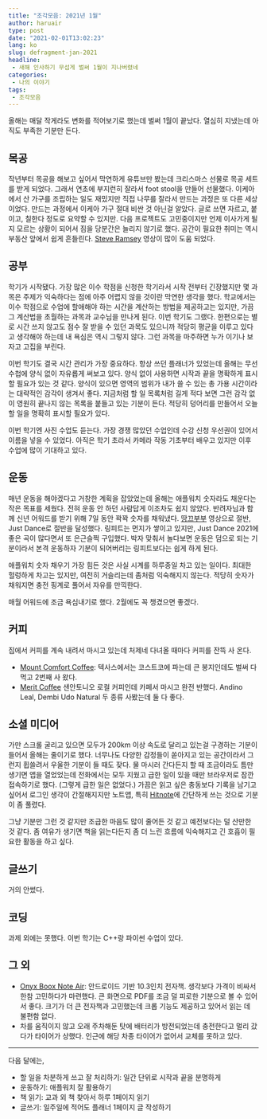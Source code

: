 ```yaml
---
title: "조각모음: 2021년 1월"
author: haruair
type: post
date: "2021-02-01T13:02:23"
lang: ko
slug: defragment-jan-2021
headline:
 - 새해 인사하기 무섭게 벌써 1월이 지나버렸네
categories:
 - 나의 이야기
tags:
 - 조각모음
---
```


올해는 매달 작게라도 변화를 적어보기로 했는데 벌써 1월이 끝났다. 열심히 지냈는데 아직도 부족한 기분만 든다.

## 목공

작년부터 목공을 해보고 싶어서 막연하게 유튜브만 봤는데 크리스마스 선물로 목공 세트를 받게 되었다. 그래서 연초에 부지런히 잘라서 foot stool을 만들어 선물했다. 이케아에서 산 가구를 조립하는 일도 재밌지만 직접 나무를 잘라서 만드는 과정은 또 다른 세상이었다. 만드는 과정에서 이케아 가구 절대 비싼 것 아닌걸 알았다. 글로 쓰면 자르고, 붙이고, 칠한다 정도로 요약할 수 있지만. 다음 프로젝트도 고민중이지만 언제 이사가게 될 지 모르는 상황이 되어서 짐을 당분간은 늘리지 않기로 했다. 공간이 필요한 취미는 역시 부동산 앞에서 쉽게 흔들린다. [Steve Ramsey](https://www.youtube.com/channel/UCBB7sYb14uBtk8UqSQYc9-w) 영상이 많이 도움 되었다.

## 공부

학기가 시작됐다. 가장 많은 이수 학점을 신청한 학기라서 시작 전부터 긴장했지만 몇 과목은 주제가 익숙하다는 점에 아주 어렵지 않을 것이란 막연한 생각을 했다. 학교에서는 이수 학점으로 수업에 할애해야 하는 시간을 계산하는 방법을 제공하고는 있지만, 가끔 그 계산법을 초월하는 과목과 교수님을 만나게 된다. 이번 학기도 그랬다. 한편으로는 별로 시간 쓰지 않고도 점수 잘 받을 수 있던 과목도 있으니까 적당히 평균을 이루고 있다고 생각해야 하는데 내 욕심은 역시 그렇지 않다. 그런 과목을 마주하면 누가 이기나 보자고 고집을 부린다.

이번 학기도 결국 시간 관리가 가장 중요하다. 항상 쓰던 플래너가 있었는데 올해는 무선 수첩에 양식 없이 자유롭게 써보고 있다. 양식 없이 사용하면 시작과 끝을 명확하게 표시할 필요가 있는 것 같다. 양식이 있으면 영역의 범위가 내가 쓸 수 있는 총 가용 시간이라는 대략적인 감각이 생겨서 좋다. 지금처럼 할 일 목록처럼 길게 적다 보면 그런 감각 없이 영원히 끝나지 않는 목록을 붙들고 있는 기분이 든다. 적당히 덩어리를 만들어서 오늘 할 일을 명확히 표시할 필요가 있다.

이번 학기엔 사진 수업도 듣는다. 가장 경쟁 많았던 수업인데 수강 신청 우선권이 있어서 이름을 넣을 수 있었다. 아직은 학기 초라서 카메라 작동 기초부터 배우고 있지만 이후 수업에 많이 기대하고 있다.

## 운동

매년 운동을 해야겠다고 거창한 계획을 잡았었는데 올해는 애플워치 숫자라도 채운다는 작은 목표를 세웠다. 전혀 운동 안 하던 사람답게 이조차도 쉽지 않았다. 반려자님과 함께 신년 어워드를 받기 위해 7일 동안 꽉꽉 숫자를 채워냈다. [땅끄부부](https://www.youtube.com/c/thankyoububu) 영상으로 절반, Just Dance로 절반을 달성했다. 링피트는 먼지가 쌓이고 있지만, Just Dance 2021에 좋은 곡이 많다면서 또 은근슬쩍 구입했다. 박자 맞춰서 놀다보면 운동은 덤으로 되는 기분이라서 본격 운동하자 기분이 되어버리는 링피트보다는 쉽게 하게 된다.

애플워치 숫자 채우기 가장 힘든 것은 사실 시계를 하루종일 차고 있는 일이다. 최대한 헐렁하게 차고는 있지만, 여전히 거슬리는데 좀처럼 익숙해지지 않는다. 적당히 숫자가 채워지면 충전 핑계로 풀어서 자유를 만끽한다.

매월 어워드에 조금 욕심내기로 했다. 2월에도 꼭 챙겼으면 좋겠다.

## 커피

집에서 커피를 계속 내려서 마시고 있는데 처제네 다녀올 때마다 커피를 잔뜩 사 온다.

- [Mount Comfort Coffee](https://www.amazon.com/Mount-Comfort-Coffee-Organic-Whole/dp/B07171HMF5?hvadid=312177180677&hvpos=&hvnetw=g&hvrand=2761751353536126667&hvpone=&hvptwo=&hvqmt=&hvdev=c&hvdvcmdl=&hvlocint=&hvlocphy=9031490&hvtargid=pla-566979528373&psc=1&adgrpid=61925956757&hvpone=&hvptwo=&hvadid=312177180677&hvpos=&hvnetw=g&hvrand=2761751353536126667&hvqmt=&hvdev=c&hvdvcmdl=&hvlocint=&hvlocphy=9031490&hvtargid=pla-566979528373&linkCode=ll1&tag=assocres-20&linkId=47640ca4ce30fb06cb7c77d1fbb4a7e6&language=en_US&ref_=as_li_ss_tl): 텍사스에서는 코스트코에 파는데 큰 봉지인데도 벌써 다 먹고 2번째 사 왔다.
- [Merit Coffee](https://meritcoffee.com/collections/coffee) 샌안토니오 로컬 커피인데 카페서 마시고 완전 반했다. Andino Leal, Dembi Udo Natural 두 종류 사봤는데 둘 다 좋다.

## 소셜 미디어

가만 스크롤 굴리고 있으면 모두가 200km 이상 속도로 달리고 있는걸 구경하는 기분이 들어서 올해는 줄이기로 했다.  너무나도 다양한 감정들이 쏟아지고 있는 공간이라서 그런지 휩쓸려서 우울한 기분이 들 때도 잦다. 물 마시러 간다든지 할 때 조금이라도 틈만 생기면 앱을 열었었는데 전화에서는 모두 지웠고 급한 일이 있을 때만 브라우저로 잠깐 접속하기로 했다. (그렇게 급한 일은 없었다.) 가끔은 읽고 싶은 충동보다 기록을 남기고 싶어서 로그인 생각이 간절해지지만 노트앱, 특히 [Hitnote](https://apps.apple.com/us/app/hitnote/id1412533601)에 간단하게 쓰는 것으로 기분이 좀 풀렸다.

그냥 기분만 그런 것 같지만 조급한 마음도 많이 줄어든 것 같고 예전보다는 덜 산만한 것 같다. 좀 여유가 생기면 책을 읽는다든지 좀 더 느린 흐름에 익숙해지고 긴 호흡이 필요한 활동을 하고 싶다.

## 글쓰기

거의 안썼다.

## 코딩

과제 외에는 못했다. 이번 학기는 C++랑 파이썬 수업이 있다.

## 그 외

- [Onyx Boox Note Air](https://www.amazon.com/BOOX-Android-G-Sensor-Digital-Notepad/dp/B08H83GCBT?dchild=1&keywords=Onyx+Boox+Note+Air&qid=1612196480&sr=8-1&linkCode=ll1&tag=assocres-20&linkId=5f8153d4fc8f14d6ffdf8c5d97d20dcf&language=en_US&ref_=as_li_ss_tl): 안드로이드 기반 10.3인치 전자책. 생각보다 가격이 비싸서 한참 고민하다가 마련했다. 큰 화면으로 PDF를 조금 덜 피로한 기분으로 볼 수 있어서 좋다. 크기가 더 큰 전자책과 고민했는데 크롭 기능도 제공하고 있어서 읽는 데 불편함 없다.
- 차를 움직이지 않고 오래 주차해둔 탓에 배터리가 방전되었는데 충전한다고 멀리 갔다가 타이어가 상했다. 인근에 해당 차종 타이어가 없어서 교체를 못하고 있다.

----

다음 달에는,

- 할 일을 차분하게 쓰고 잘 처리하기: 일간 단위로 시작과 끝을 분명하게
- 운동하기: 애플워치 잘 활용하기
- 책 읽기: 교과 외 책 찾아서 하루 1페이지 읽기
- 글쓰기: 일주일에 적어도 플래너 1페이지 글 작성하기
